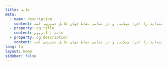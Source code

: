 ```yaml
---
title: خانه
meta:
  - name: description
    content: اتریوم یک پلتفرم متن باز جهانی٫ برای برنامه های غیر متمرکز است. در اتریوم٫ شما میتوانید برنامه‌ای بنویسید که ارزش دیجیتالی داشته باشد٫ دقیقا همان کدی که نوشته‌اید را اجرا میکند٫ و در تمامی نقاط جهان قابل دسترسی است.
  - property: og:title
    content: خانه | اتریوم
  - property: og:description
    content: اتریوم یک پلتفرم متن باز جهانی٫ برای برنامه های غیر متمرکز است. در اتریوم٫ شما میتوانید برنامه‌ای بنویسید که ارزش دیجیتالی داشته باشد٫ دقیقا همان کدی که نوشته‌اید را اجرا میکند٫ و در تمامی نقاط جهان قابل دسترسی است.
lang: fa
layout: home
sidebar: false
---
```

<div dir=rtl markdown=1>

<HomePage/>

</div>